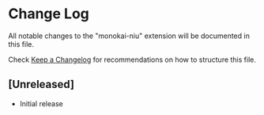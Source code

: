 # Change Log
All notable changes to the "monokai-niu" extension will be documented in this file.

Check [Keep a Changelog](http://keepachangelog.com/) for recommendations on how to structure this file.

## [Unreleased]
- Initial release
